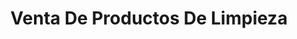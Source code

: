 ---
title: "Venta De Productos De Limpieza"
url: /metepec/venta-de-productos-de-limpieza/
shop: farmacia
---